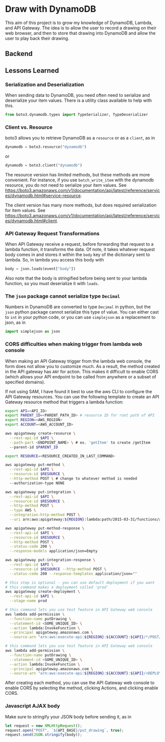 # Draw with DynamoDB

This aim of this project is to grow my knowledge of DynamoDB, Lambda, and API Gateway. The idea is to allow the user to record a drawing on their web browser, and then to store that drawing into DynamoDB and allow the user to play back their drawing.

## Backend

## Lessons Learned

### Serialization and Deserialization

When sending data to DynamoDB, you need often need to serialize and deserialize your item values. There is a utility class available to help with this.

```python
from boto3.dynamodb.types import TypeSerializer, TypeDeserializer
```

### Client vs. Resource

boto3 allows you to retrieve DynamoDB as a `resource` or as a `client`, as in

```python
dynamodb = boto3.resource("dynamodb")
```

or 

```python
dynamodb = boto3.client("dynamodb")
```

The resource version has limited methods, but these methods are more convenient. For instance, if you use `batch_write_item` with the dynamodb resource, you do not need to serialize your item values. See https://boto3.amazonaws.com/v1/documentation/api/latest/reference/services/dynamodb.html#service-resource.

The client version has many more methods, but does required serialization for item values. See https://boto3.amazonaws.com/v1/documentation/api/latest/reference/services/dynamodb.html#client.

### API Gateway Request Transformations

When API Gateway receive a request, before forwarding that request to a lambda function, it transforms the data. Of note, it takes whatever request body comes in and stores it within the `body` key of the dictionary sent to lambda. So, in lambda you access this body with

```python
body = json.loads(event["body"])
```

Also note that the body is stringified before being sent to your lambda function, so you must deserialize it with `loads`.

### The `json` package cannot serialize type `Decimal`

Numbers in DynamoDB are converted to type `Decimal` in python, but the `json` python package cannot serialize this type of value. You can either cast to `int` in your python code, or you can use `simplejson` as a replacement to json, as in

```python
import simplejson as json
```

### CORS difficulties when making trigger from lambda web console

When making an API Gateway trigger from the lambda web console, the form does not allow you to customize much. As a result, the method created in the API gateway has `ANY` for action. This makes it difficult to enable CORS (which allows your API endpoint to be called from anywhere or a subset of specified domains).

If not using SAM, I have found it best to use the aws CLI to configure the API Gateway resources. You can use the following template to create an API Gateway resource method that triggers a lambda function:

```bash
export API=<API_ID>
export PARENT_ID=<PARENT_PATH_ID> # resource ID for root path of API
export REGION=<AWS_REGION>
export ACCOUNT=<AWS_ACCOUNT_ID>

aws apigateway create-resource \
  --rest-api-id $API \
  --path-part <ENDPOINT_NAME> \ # ex. 'getItem' to create /getItem
  --parent-id $PARENT_ID

export RESOURCE=<RESOURCE_CREATED_IN_LAST_COMMAND>

aws apigateway put-method \
  --rest-api-id $API \
  --resource-id $RESOURCE \
  --http-method POST \ # change to whatever method is needed
  --authorization-type NONE

aws apigateway put-integration \
  --rest-api-id $API \
  --resource-id $RESOURCE \
  --http-method POST \
  --type AWS \
  --integration-http-method POST \
  --uri arn:aws:apigateway:${REGION}:lambda:path/2015-03-31/functions/arn:aws:lambda:${REGION}:${ACCOUNT}:function:<LAMBDA_FUNC_NAME>/invocations

aws apigateway put-method-response \
  --rest-api-id $API \
  --resource-id $RESOURCE \
  --http-method POST \
  --status-code 200 \
  --response-models application/json=Empty

aws apigateway put-integration-response \
  --rest-api-id $API \
  --resource-id $RESOURCE --http-method POST \
  --status-code 200 --response-templates application/json=""

# this step is optional - you can use default deployment if you want
# this command makes a deployment called 'prod'
aws apigateway create-deployment \
  --rest-api-id $API \
  --stage-name prod

# this command lets you use test feature in API Gateway web console
aws lambda add-permission \
  --function-name putDrawing \
  --statement-id <SOME_UNIQUE_ID> \
  --action lambda:InvokeFunction \
  --principal apigateway.amazonaws.com \
  --source-arn "arn:aws:execute-api:${REGION}:${ACCOUNT}:${API}/*/POST/<LAMBDA_FUNC_NAME>"

# this command lets you use test feature in API Gateway web console
aws lambda add-permission \
  --function-name putDrawing \
  --statement-id <SOME_UNIQUE_ID> \
  --action lambda:InvokeFunction \
  --principal apigateway.amazonaws.com \
  --source-arn "arn:aws:execute-api:${REGION}:${ACCOUNT}:${API}/<DEPLOYMENT_NAME>/POST/<LAMBDA_FUNC_NAME>"
```

After creating each method, you can use the API Gateway web console to enable CORS by selecting the method, clicking Actions, and clicking enable CORS.

### Javascript AJAX body

Make sure to stringify your JSON body before sending it, as in

```javascript
let request = new XMLHttpRequest();
request.open("POST", `${API_BASE}/put_drawing`, true);
request.send(JSON.stringify(body));
```